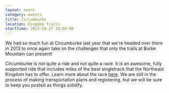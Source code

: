 ```yaml
---
layout: event
category: events
title: Circumburke
location: Kingdom Trails
starttime: 2013-10-27 10:00:00
---
```


We had so much fun at Circumburke last year that we're headed over there in 2013 to once again take on the challenges that only the trails at Burke Mountain can present!

Circumburke is not quite a ride and not quite a race. It is an awesome, fully supported ride that includes miles of the best singletrack that the Northeast Kingdom has to offer. Learn more about the race [here](http://circumburke.org). We are still in the process of making transportation plans and registering, but we will be sure to keep you posted as things solidify.